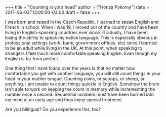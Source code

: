 +++
title = "Counting in your head"
author = ["Honza Pokorny"]
date = 2017-06-03T13:00:00-03:00
draft = false
+++

I was born and raised in the Czech Republic. I learned to speak English and
French in school. When I was 19, I moved out of the country and have been
living in English-speaking countries ever since. Gradually, I have been losing
the ability to speak my native language. This is especially obvious in
professional settings (work, bank, government offices, etc) since I learned to
be an adult while living in the UK. At this point, when speaking to strangers I
feel much more comfortable speaking English. Even though my English is far from
perfect.

One thing that I have found over the years is that no matter how comfortable you
get with another language, you will still count things in your head in your
mother tongue. Counting coins, or scoops, or sheep, or anything. I am unable
to count things quickly in English. Somehow the brain isn't able to work on
keeping the count in memory while incrementing the number once a second.
Sequential numbers must have been burned into my mind at an early age and thus
enjoy special treatment.

Are you bilingual? Do you experience this, too?
